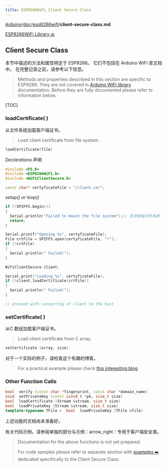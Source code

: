 ```yaml
---
title: ESP8266WiFi Client Secure Class
---
```


[Arduino](https://github.com/esp8266/Arduino)/[doc](https://github.com/esp8266/Arduino/tree/master/doc)/[esp8266wifi](https://github.com/esp8266/Arduino/tree/master/doc/esp8266wifi)/**client-secure-class.md**

[ESP8266WiFi Library :back:](readme.md#client-secure)


## Client Secure Class

本节中描述的方法和属性特定于 ESP8266。 它们不包括在 Arduino WiFi 库文档中。 在完整记录之前，请参考以下信息。

>   Methods and properties described in this section are specific to ESP8266. They are not covered in [Arduino WiFi library](https://www.arduino.cc/en/Reference/WiFi) documentation. Before they are fully documented please refer to information below.

[TOC]


### loadCertificate( )

从文件系统加载客户端证书。

>   Load client certificate from file system.

```cpp
loadCertificate(file) 
```

*Declarations* 声明
```cpp
#include <FS.h>
#include <ESP8266WiFi.h>
#include <WiFiClientSecure.h>

const char* certyficateFile = "/client.cer";
```

*setup() or loop()*
```cpp
if (!SPIFFS.begin()) 
{
  Serial.println("Failed to mount the file system");// 无法安装文件系统
  return;
}

Serial.printf("Opening %s", certyficateFile);
File crtFile = SPIFFS.open(certyficateFile, "r");
if (!crtFile)
{
  Serial.println(" Failed!");
}

WiFiClientSecure client;

Serial.print("Loading %s", certyficateFile);
if (!client.loadCertificate(crtFile))
{
  Serial.println(" Failed!");
}

// proceed with connecting of client to the host
```


### setCertificate( )

从C 数组加载客户端证书。

>   Load client certificate from C array.

```cpp
setCertificate (array, size) 
```

对于一个实际的例子，请检查这个有趣的博客。

>   For a practical example please check [this interesting blog](https://nofurtherquestions.wordpress.com/2016/03/14/making-an-esp8266-web-accessible/).


### Other Function Calls

```cpp
bool  verify (const char *fingerprint, const char *domain_name) 
void  setPrivateKey (const uint8_t *pk, size_t size) 
bool  loadCertificate (Stream &stream, size_t size) 
bool  loadPrivateKey (Stream &stream, size_t size) 
template<typename TFile >  bool  loadPrivateKey (TFile &file)
```

上述功能的文档尚未准备好。

有关代码示例，请参阅单独的部分与示例：arrow_right：专用于客户端安全类。

>   Documentation for the above functions is not yet prepared.
>
>
>   For code samples please refer to separate section with [examples :arrow_right:](client-secure-examples.md) dedicated specifically to the Client Secure Class.